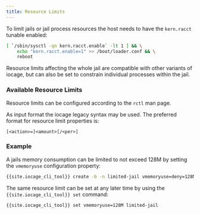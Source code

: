 ```yaml
---
title: Resource Limits
---
```

To limit jails or jail process resources the host needs to have the `kern.racct` tunable enabled:

```sh
[ `/sbin/sysctl -qn kern.racct.enable` -lt 1 ] && \
    echo "kern.racct.enable=1" >> /boot/loader.conf && \
    reboot
```

Resource limits affecting the whole jail are compatible with other variants of iocage, but can also be set to constrain individual processes within the jail.

### Available Resource Limits

Resource limits can be configured according to the `rctl` man page.

As input format the iocage legacy syntax may be used.
The preferred format for resource limit properties is:

```
[<action>=]<amount>[/<per>]
```

### Example

A jails memory consumption can be limited to not exceed 128M by setting the `vmemoryuse` configuration property:

```sh
{{site.iocage_cli_tool}} create -b -n limited-jail vmemoryuse=deny=128M/jail
```

The same resource limit can be set at any later time by using the `{{site.iocage_cli_tool}} set` command:

```sh
{{site.iocage_cli_tool}} set vmemoryuse=128M limited-jail
```

